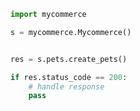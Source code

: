 <!-- Start SDK Example Usage [usage] -->
```python
import mycommerce

s = mycommerce.Mycommerce()


res = s.pets.create_pets()

if res.status_code == 200:
    # handle response
    pass
```
<!-- End SDK Example Usage [usage] -->